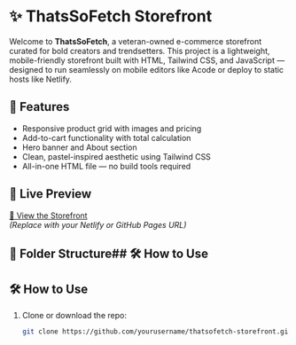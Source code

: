 # ✨ ThatsSoFetch Storefront

Welcome to **ThatsSoFetch**, a veteran-owned e-commerce storefront curated for bold creators and trendsetters. This project is a lightweight, mobile-friendly storefront built with HTML, Tailwind CSS, and JavaScript — designed to run seamlessly on mobile editors like Acode or deploy to static hosts like Netlify.

## 🌟 Features

- Responsive product grid with images and pricing  
- Add-to-cart functionality with total calculation  
- Hero banner and About section  
- Clean, pastel-inspired aesthetic using Tailwind CSS  
- All-in-one HTML file — no build tools required

## 🚀 Live Preview

[🔗 View the Storefront](https://your-live-link.com)  
*(Replace with your Netlify or GitHub Pages URL)*

## 📁 Folder Structure## 🛠️ How to Use

## 🛠️ How to Use

1. Clone or download the repo:
   ```bash
   git clone https://github.com/yourusername/thatsofetch-storefront.gitYou can paste this directly into a file named `README.md` in your GitHub repo. Want help adding a screenshot, affiliate disclosure, or customizing the license section next? Let’s keep building.